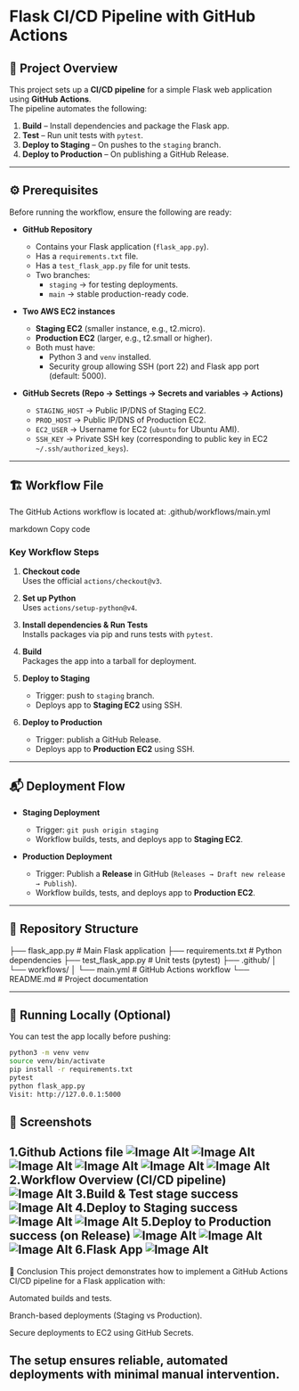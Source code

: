 # Flask CI/CD Pipeline with GitHub Actions

## 📌 Project Overview
This project sets up a **CI/CD pipeline** for a simple Flask web application using **GitHub Actions**.  
The pipeline automates the following:
1. **Build** – Install dependencies and package the Flask app.
2. **Test** – Run unit tests with `pytest`.
3. **Deploy to Staging** – On pushes to the `staging` branch.
4. **Deploy to Production** – On publishing a GitHub Release.

---

## ⚙️ Prerequisites
Before running the workflow, ensure the following are ready:

- **GitHub Repository**
  - Contains your Flask application (`flask_app.py`).
  - Has a `requirements.txt` file.
  - Has a `test_flask_app.py` file for unit tests.
  - Two branches:  
    - `staging` → for testing deployments.  
    - `main` → stable production-ready code.

- **Two AWS EC2 instances**
  - **Staging EC2** (smaller instance, e.g., t2.micro).  
  - **Production EC2** (larger, e.g., t2.small or higher).  
  - Both must have:
    - Python 3 and `venv` installed.
    - Security group allowing SSH (port 22) and Flask app port (default: 5000).

- **GitHub Secrets (Repo → Settings → Secrets and variables → Actions)**
  - `STAGING_HOST` → Public IP/DNS of Staging EC2.
  - `PROD_HOST` → Public IP/DNS of Production EC2.
  - `EC2_USER` → Username for EC2 (`ubuntu` for Ubuntu AMI).
  - `SSH_KEY` → Private SSH key (corresponding to public key in EC2 `~/.ssh/authorized_keys`).

---

## 🏗️ Workflow File

The GitHub Actions workflow is located at:
.github/workflows/main.yml

markdown
Copy code

### Key Workflow Steps
1. **Checkout code**  
   Uses the official `actions/checkout@v3`.

2. **Set up Python**  
   Uses `actions/setup-python@v4`.

3. **Install dependencies & Run Tests**  
   Installs packages via pip and runs tests with `pytest`.

4. **Build**  
   Packages the app into a tarball for deployment.

5. **Deploy to Staging**  
   - Trigger: push to `staging` branch.  
   - Deploys app to **Staging EC2** using SSH.

6. **Deploy to Production**  
   - Trigger: publish a GitHub Release.  
   - Deploys app to **Production EC2** using SSH.

---

## 📬 Deployment Flow

- **Staging Deployment**
  - Trigger: `git push origin staging`
  - Workflow builds, tests, and deploys app to **Staging EC2**.

- **Production Deployment**
  - Trigger: Publish a **Release** in GitHub (`Releases → Draft new release → Publish`).
  - Workflow builds, tests, and deploys app to **Production EC2**.

---

## 📂 Repository Structure

├── flask_app.py # Main Flask application
├── requirements.txt # Python dependencies
├── test_flask_app.py # Unit tests (pytest)
├── .github/
│ └── workflows/
│ └── main.yml # GitHub Actions workflow
└── README.md # Project documentation

---

## 🚀 Running Locally (Optional)

You can test the app locally before pushing:
```bash
python3 -m venv venv
source venv/bin/activate
pip install -r requirements.txt
pytest
python flask_app.py
Visit: http://127.0.0.1:5000
```
## 📸 Screenshots

1.**Github Actions file**
 ![Image Alt](https://github.com/aviral31/Flask-App-with-Github-Actions/blob/0175f5b6b920384dc50d3089a26d5377a1660ae5/ss8.png)
 ![Image Alt](https://github.com/aviral31/Flask-App-with-Github-Actions/blob/0175f5b6b920384dc50d3089a26d5377a1660ae5/ss9.png)
 ![Image Alt](https://github.com/aviral31/Flask-App-with-Github-Actions/blob/0175f5b6b920384dc50d3089a26d5377a1660ae5/ss10.png)
 ![Image Alt](https://github.com/aviral31/Flask-App-with-Github-Actions/blob/0175f5b6b920384dc50d3089a26d5377a1660ae5/ss11.png)
 ![Image Alt](https://github.com/aviral31/Flask-App-with-Github-Actions/blob/0175f5b6b920384dc50d3089a26d5377a1660ae5/ss12.png)
 ![Image Alt](https://github.com/aviral31/Flask-App-with-Github-Actions/blob/0175f5b6b920384dc50d3089a26d5377a1660ae5/ss13.png)
2.**Workflow Overview (CI/CD pipeline)**
 ![Image Alt](https://github.com/aviral31/Flask-App-with-Github-Actions/blob/0175f5b6b920384dc50d3089a26d5377a1660ae5/ss1.png)
3.**Build & Test stage success**
 ![Image Alt](https://github.com/aviral31/Flask-App-with-Github-Actions/blob/0175f5b6b920384dc50d3089a26d5377a1660ae5/ss2.png)
4.**Deploy to Staging success**
 ![Image Alt](https://github.com/aviral31/Flask-App-with-Github-Actions/blob/0175f5b6b920384dc50d3089a26d5377a1660ae5/ss3.png)
 ![Image Alt](https://github.com/aviral31/Flask-App-with-Github-Actions/blob/0175f5b6b920384dc50d3089a26d5377a1660ae5/ss4.png)
5.**Deploy to Production success (on Release)**
![Image Alt](https://github.com/aviral31/Flask-App-with-Github-Actions/blob/0175f5b6b920384dc50d3089a26d5377a1660ae5/ss5.png)
![Image Alt](https://github.com/aviral31/Flask-App-with-Github-Actions/blob/0175f5b6b920384dc50d3089a26d5377a1660ae5/ss6.png)
![Image Alt](https://github.com/aviral31/Flask-App-with-Github-Actions/blob/0175f5b6b920384dc50d3089a26d5377a1660ae5/ss7.png)
6.**Flask App**
![Image Alt](https://github.com/aviral31/Flask-App-with-Github-Actions/blob/0175f5b6b920384dc50d3089a26d5377a1660ae5/ss14.png)
---
🎯 Conclusion
This project demonstrates how to implement a GitHub Actions CI/CD pipeline for a Flask application with:

Automated builds and tests.

Branch-based deployments (Staging vs Production).

Secure deployments to EC2 using GitHub Secrets.

The setup ensures reliable, automated deployments with minimal manual intervention.
---
